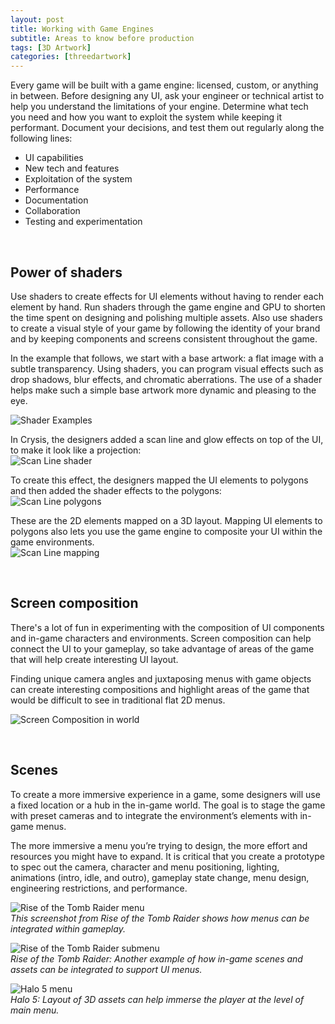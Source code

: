 ```yaml
---
layout: post
title: Working with Game Engines
subtitle: Areas to know before production
tags: [3D Artwork]
categories: [threedartwork]
---
```


Every game will be built with a game engine: licensed, custom, or anything in between. Before designing any UI, ask your engineer or technical artist to help you understand the limitations of your engine. Determine what tech you need and how you want to exploit the system while keeping it performant. Document your decisions, and test them out regularly along the following lines:
- UI capabilities
- New tech and features
- Exploitation of the system
- Performance
- Documentation
- Collaboration
- Testing and experimentation

<br>

## Power of shaders
Use shaders to create effects for UI elements without having to render each element by hand. Run shaders through the game engine and GPU to shorten the time spent on designing and polishing multiple assets. Also use shaders to create a visual style of your game by following the identity of your brand and by keeping components and screens consistent throughout the game.

In the example that follows, we start with a base artwork: a flat image with a subtle transparency. Using shaders, you can program visual effects such as drop shadows, blur effects, and chromatic aberrations. The use of a shader helps make such a simple base artwork more dynamic and pleasing to the eye.

![Shader Examples](/privatebebo/img/Shader_Examples.jpg)  

In Crysis, the designers added a scan line and glow effects on top of the UI, to make it look like a projection:  
![Scan Line shader](/privatebebo/img/Shader_ScanLine.jpg)

To create this effect, the designers mapped the UI elements to polygons and then added the shader effects to the polygons:  
![Scan Line polygons](/privatebebo/img/Shader_ScanLine_poly.jpg)

These are the 2D elements mapped on a 3D layout. Mapping UI elements to polygons also lets you use the game engine to composite your UI within the game environments.  
![Scan Line mapping](/privatebebo/img/Shader_ScanLine_mapping.jpg)

<br>

## Screen composition
There's a lot of fun in experimenting with the composition of UI components and in-game characters and environments. Screen composition can help connect the UI to your gameplay, so take advantage of areas of the game that will help create interesting UI layout.

Finding unique camera angles and juxtaposing menus with game objects can create interesting compositions and highlight areas of the game that would be difficult to see in traditional flat 2D menus.

![Screen Composition in world](/privatebebo/img/Screen_Composition.gif)

<br>

## Scenes
To create a more immersive experience in a game, some designers will use a fixed location or a hub in the in-game world. The goal is to stage the game with preset cameras and to integrate the environment’s elements with in-game menus. 

The more immersive a menu you’re trying to design, the more effort and resources you might have to expand. It is critical that you create a prototype to spec out the camera, character and menu positioning, lighting, animations (intro, idle, and outro), gameplay state change, menu design, engineering restrictions, and performance.

![Rise of the Tomb Raider menu](/privatebebo/img/TombRaider_menu.jpg)  
_This screenshot from Rise of the Tomb Raider shows how menus can be integrated within gameplay._

![Rise of the Tomb Raider submenu](/privatebebo/img/TombRaider_submenu.jpg)  
_Rise of the Tomb Raider: Another example of how in-game scenes and assets can be integrated to support UI menus._

![Halo 5 menu](/privatebebo/img/Halo5_menu.jpg)  
_Halo 5: Layout of 3D assets can help immerse the player at the level of main menu._

<br>
